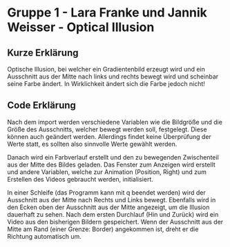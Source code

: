 # Gruppe 1 - Lara Franke und Jannik Weisser - Optical Illusion
## Kurze Erklärung
Optische Illusion, bei welcher ein Gradientenbild erzeugt wird und ein Ausschnitt aus der Mitte nach links und rechts bewegt wird und scheinbar seine Farbe ändert. In Wirklichkeit ändert sich die Farbe jedoch nicht!
## Code Erklärung
Nach dem import werden verschiedene Variablen wie die Bildgröße und die Größe des Ausschnitts, welcher bewegt werden soll, festgelegt. Diese können auch geändert werden. Allerdings findet keine Überprüfung der Werte statt, es sollten also sinnvolle Werte gewählt werden.

Danach wird ein Farbverlauf erstellt und den zu bewegenden Zwischenteil aus der Mitte des Bildes geladen.
Das Fenster zum Anzeigen wird erstellt und andere Variablen, welche zur Animation (Position, Right) und zum Erstellen des Videos gebraucht werden, initialisiert.

In einer Schleife (das Programm kann mit q beendet werden) wird der Ausschnitt aus der Mitte nach Rechts und Links bewegt. Ebenfalls wird in den Ecken oben der Ausschnitt aus der Mitte angezeigt, um die Illusion dauerhaft zu sehen. Nach dem ersten Durchlauf (Hin und Zurück) wird ein Video aus den bisherigen Bildern gespeichert.
Wenn der Ausschnitt aus der Mitte am Rand (einer Grenze: Border) angekommen ist, dreht er die Richtung automatisch um.
